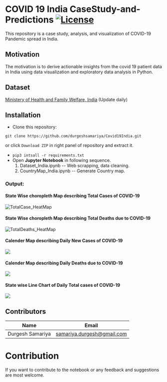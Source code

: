 # COVID 19 India CaseStudy-and-Predictions [![License](https://img.shields.io/github/license/mashape/apistatus.svg?maxAge=2592000)](https://github.com/durgeshsamariya/Covid19India/blob/master/LICENSE)

This repository is a case study, analysis, and visualization of COVID-19 Pandemic spread in India.

## Motivation
The motivation is to derive actionable insights from the covid 19 patient data in India using data visualization and exploratory data analysis in Python.

## Dataset

[Ministery of Health and Family Welfare, India](https://www.mohfw.gov.in) (Update daily)

## Installation

* Clone this repository:  
```console
git clone https://github.com/durgeshsamariya/Covid19India.git
```
or click `Download ZIP` in right panel of repository and extract it.

* `pip3 intsall -r requirements.txt`
* Open **Jupyter Notebook** in following sequence.
    1. Dataset_India.ipynb -- Web scrapping, data cleaning.
    2. CountryMap_India.ipynb -- Generate Country map.

### Output:

#### State Wise choropleth Map describing Total Cases of COVID-19
![TotalCase_HeatMap](https://github.com/durgeshsamariya/Covid19India/blob/master/TotalCase_India.png)

#### State Wise choropleth Map describing Total Deaths due to COVID-19
![TotalDeaths_HeatMap](https://github.com/durgeshsamariya/Covid19India/blob/master/TotalDeath_India.png)

#### Calender Map describing Daily New Cases of COVID-19
![](https://github.com/durgeshsamariya/Covid19India/blob/master/Daily_Confirmed_Case_CalenderView.png)

#### Calender Map describing Daily Deaths due to  COVID-19
![](https://github.com/durgeshsamariya/Covid19India/blob/master/Daily_Deaths_CalenderView.png)

#### State wise Line Chart of Daily Total cases of COVID-19
![](https://github.com/durgeshsamariya/Covid19India/blob/master/Daily_Case_Line_Chart.png) 

## Contributors
Name | Email 
--- | --- 
Durgesh Samariya | samariya.durgesh@gmail.com

# Contribution
If you want to contribute to the notebook or any feedback and suggestions are most welcome.
